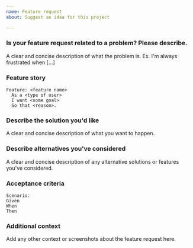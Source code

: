 ```yaml
---
name: Feature request
about: Suggest an idea for this project

---
```


### Is your feature request related to a problem? Please describe.
A clear and concise description of what the problem is. Ex. I'm always frustrated when [...]

### Feature story
```
Feature: <feature name>
  As a <type of user>
  I want <some goal>
  So that <reason>.
```

### Describe the solution you'd like
A clear and concise description of what you want to happen.

### Describe alternatives you've considered
A clear and concise description of any alternative solutions or features you've considered.

### Acceptance criteria
```gherkin
Scenario:  
Given 
When 
Then 
```

### Additional context
Add any other context or screenshots about the feature request here.
